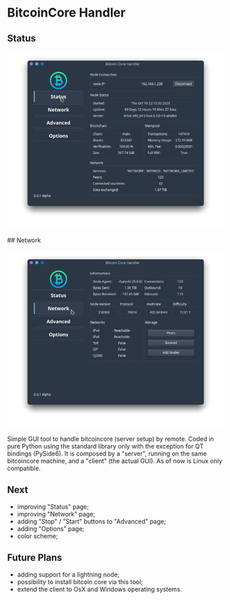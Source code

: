 # BitcoinCore Handler
## Status
<p align = "center">
  <img src = "https://github.com/r0bM01/btcCoreHandler/blob/main/status_page.png" alt = "Status">
</p>
## Network
<p align = "center">
  <img src = "https://github.com/r0bM01/btcCoreHandler/blob/main/network_page.png" alt = "Network">
</p>
Simple GUI tool to handle bitcoincore (server setup) by remote.
Coded in pure Python using the standard library only with the exception for QT bindings (PySide6).
It is composed by a "server", running on the same bitcoincore machine, and a "client" (the actual GUI).
As of now is Linux only compatible.

## Next 
- improving "Status" page;
- improving "Network" page;
- adding "Stop" / "Start" buttons to "Advanced" page;
- adding "Options" page;
- color scheme;

## Future Plans
- adding support for a lightning node;
- possibility to install bitcoin core via this tool;
- extend the client to OsX and Windows operating systems.


